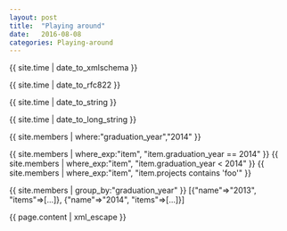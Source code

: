 ```yaml
---
layout: post
title:  "Playing around"
date:   2016-08-08
categories: Playing-around
---
```


{{ site.time | date_to_xmlschema }}

{{ site.time | date_to_rfc822 }}

{{ site.time | date_to_string }}

{{ site.time | date_to_long_string }}

{{ site.members | where:"graduation_year","2014" }}

{{ site.members | where_exp:"item",
"item.graduation_year == 2014" }} {{ site.members | where_exp:"item",
"item.graduation_year < 2014" }} {{ site.members | where_exp:"item",
"item.projects contains 'foo'" }}

{{ site.members | group_by:"graduation_year" }}
[{"name"=>"2013", "items"=>[...]},
{"name"=>"2014", "items"=>[...]}]

{{ page.content | xml_escape }}